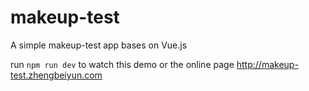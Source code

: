 # makeup-test
A simple makeup-test app bases on Vue.js

run `npm run dev` to watch this demo
or the online page http://makeup-test.zhengbeiyun.com
